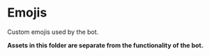 # Emojis

Custom emojis used by the bot.

**Assets in this folder are separate from the functionality of the bot.**
